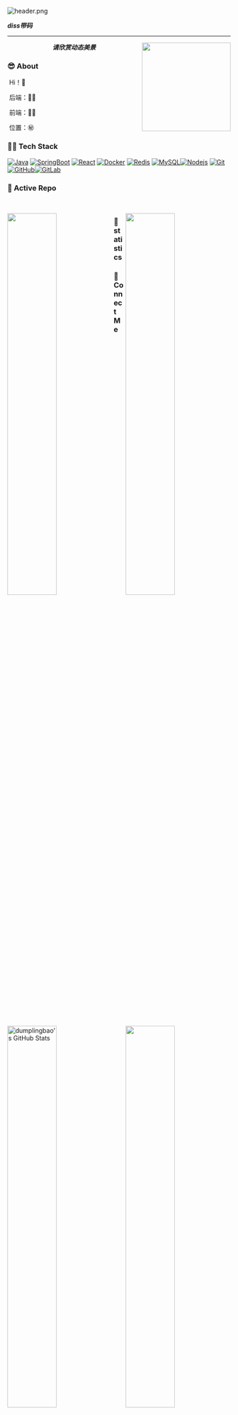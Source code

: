 ![header.png](https://ossbao.oss-cn-qingdao.aliyuncs.com/github/header.png)

<i><b>diss带码</b></i>

<hr>
<p align="center">
  <i><b>请欣赏动态美景</b></i>


<img align="right" width="200" height="200" src="https://ossbao.oss-cn-qingdao.aliyuncs.com/github/touxiang.jpg">

### :sunglasses: About

​	Hi！🙉

​	后端：🔆🉑

​	前端：💯🈲

​	位置：㊙


### 🤝🏻 Tech Stack

[![Java](https://img.shields.io/badge/Java-orange?style=flat&logo=java&logoColor=white&link=https://github.com/hritik5102)](https://github.com/hritik5102) [![SpringBoot](https://img.shields.io/badge/-Springboot-black?style=flat&logo=spring&link=https://github.com/hritik5102)](https://github.com/hritik5102) [![React](https://img.shields.io/badge/-React-black?style=flat&logo=react&link=https://github.com/hritik5102)](https://github.com/hritik5102) [![Docker](https://img.shields.io/badge/-Docker-black?style=flat&logo=docker&link=https://github.com/hritik5102)](https://github.com/hritik5102) [![Redis](https://img.shields.io/badge/-Redis-black?style=flat&logo=redis&link=https://github.com/hritik5102)](https://github.com/hritik5102) [![MySQL](https://img.shields.io/badge/-MySQL-black?style=flat&logo=mysql&link=https://github.com/hritik5102)](https://github.com/hritik5102)[![Nodejs](https://img.shields.io/badge/-Nodejs-black?style=flat&logo=Node.js&link=https://github.com/hritik5102)](https://github.com/hritik5102) 
[![Git](https://img.shields.io/badge/-Git-black?style=flat&logo=git&link=https://github.com/hritik5102)](https://github.com/hritik5102) [![GitHub](https://img.shields.io/badge/-GitHub-181717?style=flat&logo=github&link=https://github.com/hritik5102)](https://github.com/hritik5102)[![GitLab](https://img.shields.io/badge/-GitLab-FCA121?style=flat&logo=gitlab&link=https://github.com/hritik5102)](https://gitlab.com/hritik5102) 


### 👀 Active Repo
<br />
<p>
<img align="left" width="47%" src="https://github-readme-stats.vercel.app/api/pin/?username=Sniper-2&repo=davinci&theme=radical" />
<img align="right" width="47%" src="https://github-readme-stats.vercel.app/api/pin/?username=Sniper-2&repo=metabase&theme=radical" />
</p>

### 🙈 statistics
<p>
<img align="left" width="47%" src="https://github-readme-stats.vercel.app/api?username=dumplingbao&&show_icons=true&theme=radical&line_height=27&v=5&count_private=true" alt="dumplingbao's GitHub Stats" />
<img align="right" width="47%" src="https://github-readme-stats.vercel.app/api/top-langs/?username=dumplingbao&theme=radical&layout=compact&hide=glsl,python" />
</p>

### 🌱 Connect Me
![Github](https://img.shields.io/github/followers/dumplingbao?label=Github&style=social)[![简书](https://img.shields.io/badge/简书-diss带码-blue)](https://www.jianshu.com/u/9877ae06aeaa)[![Blog](https://img.shields.io/badge/Blog-diss带码-blue)](https://dumplingbao.github.io/)[![Mail](https://img.shields.io/badge/-bmm_java@163.com-gray?style=flat-square&logo=gmail&logoColor=red&link=)](mailto:bmm_java@163.com)

![foot.png](https://ossbao.oss-cn-qingdao.aliyuncs.com/github/foot.png)



